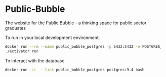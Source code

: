 # Public-Bubble
The website for the Public Bubble - a thinking space for public sector graduates


To run in your local development environment.

```sh
docker run --rm --name public_bubble_postgres -p 5432:5432 -e POSTGRES_DB=public_bubble_local -e POSTGRES_USER=docker -e POSTGRES_PASSWORD=password postgres:9.4
./activator run
```

To interact with the database

```sh
docker run -it  --link public_bubble_postgres postgres:9.4 bash
```
